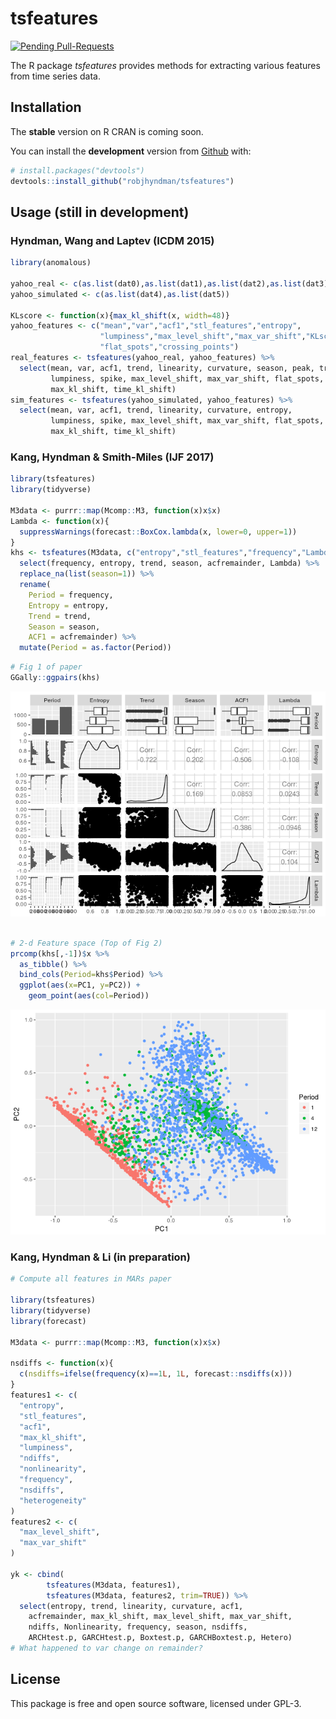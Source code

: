 
<!-- README.md is generated from README.Rmd. Please edit that file -->
tsfeatures
==========

[![Pending Pull-Requests](http://githubbadges.herokuapp.com/robjhyndman/tsfeatures/pulls.svg?style=flat)](https://github.com/robjhyndman/tsfeatures/pulls)

The R package *tsfeatures* provides methods for extracting various features from time series data.

Installation
------------

The **stable** version on R CRAN is coming soon.

You can install the **development** version from [Github](https://github.com/robjhyndman/tsfeatures) with:

``` r
# install.packages("devtools")
devtools::install_github("robjhyndman/tsfeatures")
```

Usage (still in development)
----------------------------

### Hyndman, Wang and Laptev (ICDM 2015)

``` r
library(anomalous)

yahoo_real <- c(as.list(dat0),as.list(dat1),as.list(dat2),as.list(dat3))
yahoo_simulated <- c(as.list(dat4),as.list(dat5))

KLscore <- function(x){max_kl_shift(x, width=48)}
yahoo_features <- c("mean","var","acf1","stl_features","entropy",
                    "lumpiness","max_level_shift","max_var_shift","KLscore",
                    "flat_spots","crossing_points")
real_features <- tsfeatures(yahoo_real, yahoo_features) %>%
  select(mean, var, acf1, trend, linearity, curvature, season, peak, trough, entropy,
         lumpiness, spike, max_level_shift, max_var_shift, flat_spots, crossing_points,
         max_kl_shift, time_kl_shift)
sim_features <- tsfeatures(yahoo_simulated, yahoo_features) %>%
  select(mean, var, acf1, trend, linearity, curvature, entropy,
         lumpiness, spike, max_level_shift, max_var_shift, flat_spots, crossing_points,
         max_kl_shift, time_kl_shift)
```

### Kang, Hyndman & Smith-Miles (IJF 2017)

``` r
library(tsfeatures)
library(tidyverse)

M3data <- purrr::map(Mcomp::M3, function(x)x$x)
Lambda <- function(x){
  suppressWarnings(forecast::BoxCox.lambda(x, lower=0, upper=1))
}
khs <- tsfeatures(M3data, c("entropy","stl_features","frequency","Lambda")) %>% 
  select(frequency, entropy, trend, season, acfremainder, Lambda) %>%
  replace_na(list(season=1)) %>%
  rename(
    Period = frequency,
    Entropy = entropy,
    Trend = trend,
    Season = season,
    ACF1 = acfremainder) %>%
  mutate(Period = as.factor(Period))
```

``` r
# Fig 1 of paper
GGally::ggpairs(khs)
```

![](READMEfigs/ijf2017graphs-1.png)

``` r

# 2-d Feature space (Top of Fig 2)
prcomp(khs[,-1])$x %>%
  as_tibble() %>%
  bind_cols(Period=khs$Period) %>%
  ggplot(aes(x=PC1, y=PC2)) +
    geom_point(aes(col=Period))
```

![](READMEfigs/ijf2017graphs-2.png)

### Kang, Hyndman & Li (in preparation)

``` r
# Compute all features in MARs paper

library(tsfeatures)
library(tidyverse)
library(forecast)

M3data <- purrr::map(Mcomp::M3, function(x)x$x)

nsdiffs <- function(x){
  c(nsdiffs=ifelse(frequency(x)==1L, 1L, forecast::nsdiffs(x)))
}
features1 <- c(
  "entropy",
  "stl_features",
  "acf1",
  "max_kl_shift",
  "lumpiness",
  "ndiffs",
  "nonlinearity",
  "frequency",
  "nsdiffs",
  "heterogeneity"
)
features2 <- c(  
  "max_level_shift",
  "max_var_shift"
)

yk <- cbind(
        tsfeatures(M3data, features1),
        tsfeatures(M3data, features2, trim=TRUE)) %>% 
  select(entropy, trend, linearity, curvature, acf1,
    acfremainder, max_kl_shift, max_level_shift, max_var_shift, 
    ndiffs, Nonlinearity, frequency, season, nsdiffs,
    ARCHtest.p, GARCHtest.p, Boxtest.p, GARCHBoxtest.p, Hetero)
# What happened to var change on remainder?
```

License
-------

This package is free and open source software, licensed under GPL-3.
